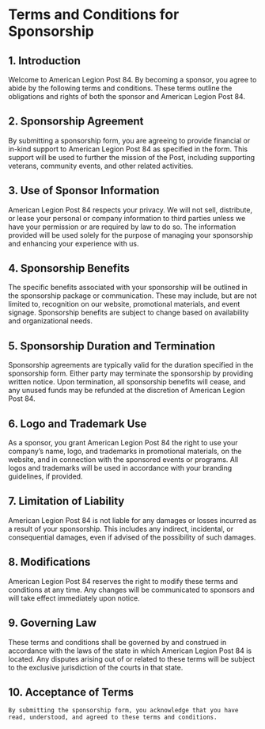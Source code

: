 # Terms and Conditions for Sponsorship
## 1. Introduction
   Welcome to American Legion Post 84. By becoming a sponsor, you agree to abide by the following terms and conditions. These terms outline the obligations and rights of both the sponsor and American Legion Post 84.

## 2. Sponsorship Agreement
   By submitting a sponsorship form, you are agreeing to provide financial or in-kind support to American Legion Post 84 as specified in the form. This support will be used to further the mission of the Post, including supporting veterans, community events, and other related activities.

## 3. Use of Sponsor Information
   American Legion Post 84 respects your privacy. We will not sell, distribute, or lease your personal or company information to third parties unless we have your permission or are required by law to do so. The information provided will be used solely for the purpose of managing your sponsorship and enhancing your experience with us.

## 4. Sponsorship Benefits
   The specific benefits associated with your sponsorship will be outlined in the sponsorship package or communication. These may include, but are not limited to, recognition on our website, promotional materials, and event signage. Sponsorship benefits are subject to change based on availability and organizational needs.

## 5. Sponsorship Duration and Termination
   Sponsorship agreements are typically valid for the duration specified in the sponsorship form. Either party may terminate the sponsorship by providing written notice. Upon termination, all sponsorship benefits will cease, and any unused funds may be refunded at the discretion of American Legion Post 84.

## 6. Logo and Trademark Use
   As a sponsor, you grant American Legion Post 84 the right to use your company’s name, logo, and trademarks in promotional materials, on the website, and in connection with the sponsored events or programs. All logos and trademarks will be used in accordance with your branding guidelines, if provided.

## 7. Limitation of Liability
   American Legion Post 84 is not liable for any damages or losses incurred as a result of your sponsorship. This includes any indirect, incidental, or consequential damages, even if advised of the possibility of such damages.

## 8. Modifications
   American Legion Post 84 reserves the right to modify these terms and conditions at any time. Any changes will be communicated to sponsors and will take effect immediately upon notice.

## 9. Governing Law
   These terms and conditions shall be governed by and construed in accordance with the laws of the state in which American Legion Post 84 is located. Any disputes arising out of or related to these terms will be subject to the exclusive jurisdiction of the courts in that state.

## 10. Acceptance of Terms
    By submitting the sponsorship form, you acknowledge that you have read, understood, and agreed to these terms and conditions.

